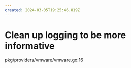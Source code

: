 ```yaml
---
created: 2024-03-05T19:25:46.819Z
---
```


# Clean up logging to be more informative

pkg/providers/vmware/vmware.go:16
